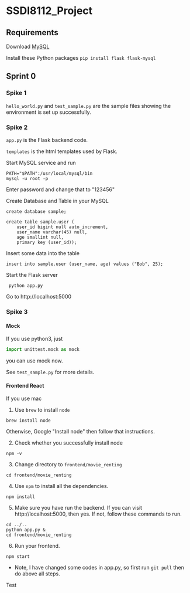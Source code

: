 # SSDI8112_Project

## Requirements
Download [MySQL](https://dev.mysql.com/downloads/mysql/)

Install these Python packages
`pip install flask flask-mysql`



## Sprint 0 
### Spike 1
`hello_world.py` and `test_sample.py` are the sample files showing the environment is set up successfully. 

### Spike 2
`app.py` is the Flask backend code.

`templates` is the html templates used by Flask.

 Start MySQL service and run
 ```shell script
PATH="$PATH":/usr/local/mysql/bin
mysql -u root -p 
```

Enter password and change that to "123456"

 Create Database and Table in your MySQL
 ```mysql
create database sample;

create table sample.user (
     user_id bigint null auto_increment,
     user_name varchar(45) null,
     age smallint null,
     primary key (user_id));
```

Insert some data into the table
```mysql
insert into sample.user (user_name, age) values ("Bob", 25);
```

Start the Flask server
```shell script
 python app.py
```

Go to http://localhost:5000

### Spike 3
#### Mock
If you use python3, just
```python
import unittest.mock as mock
```
you can use mock now.

See `test_sample.py` for more details.

#### Frontend React
If you use mac

1. Use `brew` to install `node`
```shell script
brew install node
``` 

Otherwise, Google "Install node" then follow that instructions.

2. Check whether you successfully install node
```shell script
npm -v
```

3. Change directory to `frontend/movie_renting`
```shell script
cd frontend/movie_renting
```

4. Use `npm` to install all the dependencies.
```shell script
npm install
```
5. Make sure you have run the backend. If you can visit http://localhost:5000, then yes. 
If not, follow these commands to run.
```shell script
cd ../..
python app.py &
cd frontend/movie_renting
```

6. Run your frontend.
```shell script
npm start
```

* Note, I have changed some codes in app.py, so first run `git pull` then do above all steps.

Test